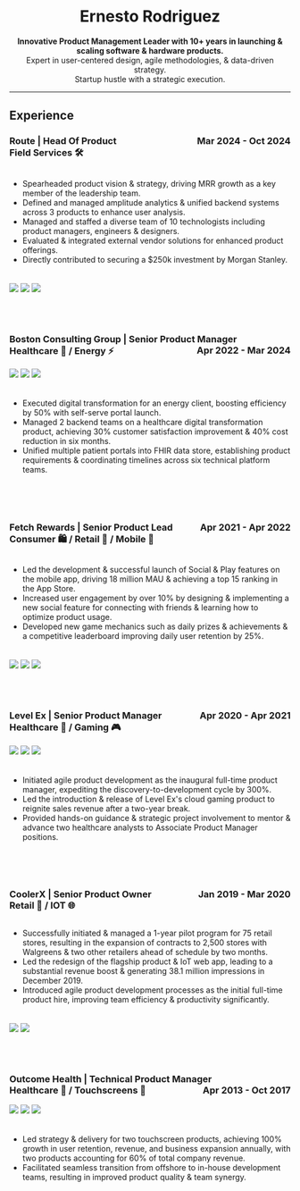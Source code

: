 <head>
  <title>Ernesto Rodriguez - Portfolio</title>
  <style>
    .grid-container {
      display: grid;
      grid-template-columns: repeat(auto-fit, minmax(300px, 1fr));
      gap: 20px;
    }

    .grid-item img {
      max-width: 50%; /* Half the original size */
      height: auto;
      cursor: pointer;
      transition: transform 0.3s ease-in-out;
    }

    .grid-item img:hover {
      transform: scale(1.05);
    }

    /* Lightbox overlay */
    .lightbox {
      display: none;
      position: fixed;
      z-index: 999;
      top: 0;
      left: 0;
      width: 100%;
      height: 100%;
      background-color: rgba(0, 0, 0, 0.8);
      justify-content: center;
      align-items: center;
    }

    .lightbox img {
      max-width: 90%;
      max-height: 90%;
    }

    .lightbox:target {
      display: flex;
    }

    /* Close button */
    .close {
      position: absolute;
      top: 10px;
      right: 20px;
      color: white;
      font-size: 30px;
      font-weight: bold;
      text-decoration: none;
    }
  </style>
</head>

<body>

  <div align="center">
    <h1>Ernesto Rodriguez</h1>
    <p>
      <strong>Innovative Product Management Leader with 10+ years in launching & scaling software & hardware
        products.</strong><br>
      Expert in user-centered design, agile methodologies, & data-driven strategy.<br>
      Startup hustle with a strategic execution.
    </p>
  </div>

  <hr>

  <h2>Experience</h2>

  <h3>Route | Head Of Product <span style="float: right;">Mar 2024 - Oct 2024</span><br> Field Services 🛠️</h3>

  <div class="grid-container">
    <div class="grid-item">
      <ul>
        <li>Spearheaded product vision & strategy, driving MRR growth as a key member of the leadership team.</li>
        <li>Defined and managed amplitude analytics & unified backend systems across 3 products to enhance user
          analysis.</li>
        <li>Managed and staffed a diverse team of 10 technologists including product managers, engineers &
          designers.</li>
        <li>Evaluated & integrated external vendor solutions for enhanced product offerings.</li>
        <li>Directly contributed to securing a $250k investment by Morgan Stanley.</li>
      </ul>
    </div>
    <div class="grid-item">
      <a href="#img1"><img src="images/Route_Marketplace_Profile_Pins_and_Cards.png"></a>
      <a href="#img2"><img src="images/Proposal_Tool_new.png"></a>
      <a href="#img2"><img src="images/Route_Marketplace_Profile_Pins_and_Cards_expanded.png"></a>
    </div>
  </div>

  <div id="img1" class="lightbox">
    <a href="#" class="close">&times;</a>
    <img src="images/Route_Marketplace_Profile_Pins_and_Cards.png">
  </div>

  <div id="img2" class="lightbox">
    <a href="#" class="close">&times;</a>
    <img src="images/Route_Marketplace_Profile_Pins_and_Cards_expanded.png">
  </div>

  <br><br>

  <h3>Boston Consulting Group | Senior Product Manager <span style="float: right;">Apr 2022 - Mar 2024</span><br> Healthcare 🏥 / Energy ⚡</h3>

  <div class="grid-container">
    <div class="grid-item">
      <a href="#img3"><img src="images/BCG-product-image-1.png"></a>
      <a href="#img4"><img src="images/BCG-product-image-2.png"></a>
      <a href="#img5"><img src="images/BCG-product-image-3.png"></a>
    </div>
    <div class="grid-item">
      <ul>
        <li>Executed digital transformation for an energy client, boosting efficiency by 50% with self-serve portal
          launch.</li>
        <li>Managed 2 backend teams on a healthcare digital transformation product, achieving 30% customer satisfaction
          improvement & 40% cost reduction in six months.</li>
        <li>Unified multiple patient portals into FHIR data store, establishing product requirements & coordinating
          timelines across six technical platform teams.</li>
      </ul>
    </div>
  </div>

  <div id="img3" class="lightbox">
    <a href="#" class="close">&times;</a>
    <img src="images/BCG-product-image-1.png">
  </div>

  <div id="img4" class="lightbox">
    <a href="#" class="close">&times;</a>
    <img src="images/BCG-product-image-2.png">
  </div>

  <div id="img5" class="lightbox">
    <a href="#" class="close">&times;</a>
    <img src="images/BCG-product-image-3.png">
  </div>

  <br><br>

  <h3>Fetch Rewards | Senior Product Lead <span style="float: right;">Apr 2021 - Apr 2022</span><br> Consumer 🛍️ / Retail 🛒 / Mobile 📱</h3>

  <div class="grid-container">
    <div class="grid-item">
      <ul>
        <li>Led the development & successful launch of Social & Play features on the mobile app, driving 18 million MAU &
          achieving a top 15 ranking in the App Store.</li>
        <li>Increased user engagement by over 10% by designing & implementing a new social feature for connecting with
          friends & learning how to optimize product usage.</li>
        <li>Developed new game mechanics such as daily prizes & achievements & a competitive leaderboard improving daily
          user retention by 25%.</li>
      </ul>
    </div>
    <div class="grid-item">
      <a href="#img6"><img src="images/Fetch-Rewards-product-image-1.png"></a>
      <a href="#img7"><img src="images/Fetch-Rewards-product-image-2.png"></a>
      <a href="#img8"><img src="images/Fetch-Rewards-product-image-3.png"></a>
    </div>
  </div>

  <div id="img6" class="lightbox">
    <a href="#" class="close">&times;</a>
    <img src="images/Fetch-Rewards-product-image-1.png">
  </div>

  <div id="img7" class="lightbox">
    <a href="#" class="close">&times;</a>
    <img src="images/Fetch-Rewards-product-image-2.png">
  </div>

  <div id="img8" class="lightbox">
    <a href="#" class="close">&times;</a>
    <img src="images/Fetch-Rewards-product-image-3.png">
  </div>

  <br><br>

  <h3>Level Ex | Senior Product Manager <span style="float: right;">Apr 2020 - Apr 2021</span><br> Healthcare 🏥 / Gaming 🎮</h3>

  <div class="grid-container">
    <div class="grid-item">
      <a href="#img9"><img src="images/Level-Ex-product-image-1.png"></a>
      <a href="#img10"><img src="images/Level-Ex-product-image-2.png"></a>
      <a href="#img11"><img src="images/Level-Ex-product-image-3.png"></a>
    </div>
    <div class="grid-item">
      <ul>
        <li>Initiated agile product development as the inaugural full-time product manager, expediting the
          discovery-to-development cycle by 300%.</li>
        <li>Led the introduction & release of Level Ex's cloud gaming product to reignite sales revenue after a two-year
          break.</li>
        <li>Provided hands-on guidance & strategic project involvement to mentor & advance two healthcare analysts to
          Associate Product Manager positions.</li>
      </ul>
    </div>
  </div>

  <div id="img9" class="lightbox">
    <a href="#" class="close">&times;</a>
    <img src="images/Level-Ex-product-image-1.png">
  </div>

  <div id="img10" class="lightbox">
    <a href="#" class="close">&times;</a>
    <img src="images/Level-Ex-product-image-2.png">
  </div>

  <div id="img11" class="lightbox">
    <a href="#" class="close">&times;</a>
    <img src="images/Level-Ex-product-image-3.png">
  </div>

  <br><br>

  <h3>CoolerX | Senior Product Owner <span style="float: right;">Jan 2019 - Mar 2020</span><br> Retail 🛒 / IOT 🌐</h3>

  <div class="grid-container">
    <div class="grid-item">
      <ul>
        <li>Successfully initiated & managed a 1-year pilot program for 75 retail stores, resulting in the expansion of
          contracts to 2,500 stores with Walgreens & two other retailers ahead of schedule by two months.</li>
        <li>Led the redesign of the flagship product & IoT web app, leading to a substantial revenue boost & generating
          38.1 million impressions in December 2019.</li>
        <li>Introduced agile product development processes as the initial full-time product hire, improving team
          efficiency & productivity significantly.</li>
      </ul>
    </div>
    <div class="grid-item">
      <a href="#img12"><img src="images/CoolerX-product-image-1.png"></a>
      <a href="#img13"><img src="images/CoolerX-product-image-2.png"></a>
    </div>
  </div>

  <div id="img12" class="lightbox">
    <a href="#" class="close">&times;</a>
    <img src="images/CoolerX-product-image-1.png">
  </div>

  <div id="img13" class="lightbox">
    <a href="#" class="close">&times;</a>
    <img src="images/CoolerX-product-image-2.png">
  </div>

  <br><br>

  <h3>Outcome Health | Technical Product Manager <span style="float: right;">Apr 2013 - Oct 2017</span><br> Healthcare 🏥 / Touchscreens 📱</h3>

  <div class="grid-container">
    <div class="grid-item">
      <a href="#img14"><img src="images/Outcome-Health-product-image-1.png"></a>
      <a href="#img15"><img src="images/Outcome-Health-product-image-2.png"></a>
      <a href="#img16"><img src="images/Outcome-Health-product-image-3.png"></a>
    </div>
    <div class="grid-item">
      <ul>
        <li>Led strategy & delivery for two touchscreen products, achieving 100% growth in user retention, revenue, and
          business expansion annually, with two products accounting for 60% of total company revenue.</li>
        <li>Facilitated seamless transition from offshore to in-house development teams, resulting in improved product
          quality & team synergy.</li>
      </ul>
    </div>
  </div>

  <div id="img14" class="lightbox">
    <a href="#" class="close">&times;</a>
    <img src="images/Outcome-Health-product-image-1.png">
  </div>

  <div id="img15" class="lightbox">
    <a href="#" class="close">&times;</a>
    <img src="images/Outcome-Health-product-image-2.png">
  </div>

  <div id="img16" class="lightbox">
    <a href="#" class="close">&times;</a>
    <img src="images/Outcome-Health-product-image-3.png">
  </div>

</body>
